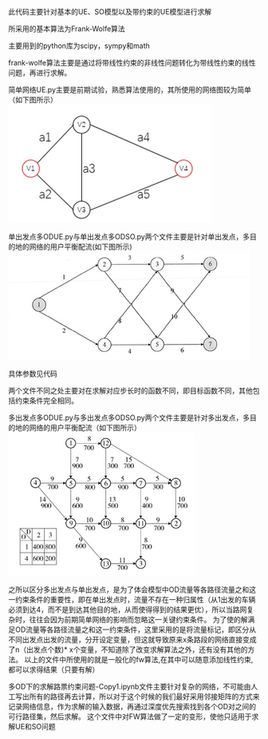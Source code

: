此代码主要针对基本的UE、SO模型以及带约束的UE模型进行求解 
  
  所采用的基本算法为Frank-Wolfe算法
  
  主要用到的python库为scipy，sympy和math
  
  frank-wolfe算法主要是通过将带线性约束的非线性问题转化为带线性约束的线性问题，再进行求解。

简单网络UE.py主要是前期试验，熟悉算法使用的，其所使用的网络图较为简单（如下图所示）
![image text](https://github.com/jiujiaocjj/test/blob/master/img/3.jpg)
  
  单出发点多ODUE.py与单出发点多ODSO.py两个文件主要是针对单出发点，多目的地的网络的用户平衡配流(如下图所示)
![image text](https://github.com/jiujiaocjj/test/blob/master/img/4.jpg)
  
  具体参数见代码
  
  两个文件不同之处主要对在求解对应步长时的函数不同，即目标函数不同，其他包括约束条件完全相同。

  多出发点多ODUE.py与多出发点多ODSO.py两个文件主要是针对多出发点，多目的地的网络的用户平衡配流（如下图所示）
![image text](https://github.com/jiujiaocjj/test/blob/master/img/5.jpg)

   之所以区分多出发点与单出发点，是为了体会模型中OD流量等各路径流量之和这一约束条件的重要性，即在单出发点时，流量不存在一种归属性（从1出发的车辆必须到达4，而不是到达其他目的地，从而使得得到的结果更优），所以当路网复杂时，往往会因为前期简单网络的影响而忽略这一关键约束条件。
   为了使的解满足OD流量等各路径流量之和这一约束条件，这里采用的是将流量标记，即区分从不同出发点出发的流量，分开设定变量，但这就导致原来x条路段的网络直接变成了n（出发点个数)\* x个变量，不知道除了改变求解算法之外，还有没有其他的方法。
以上的文件中所使用的就是一般化的fw算法,在其中可以随意添加线性约束,都可以求得结果（只要有解）

   多OD下的求解路票约束问题-Copy1.ipynb文件主要针对复杂的网络，不可能由人工写出所有的路径再去计算，所以对于这个时候的我们最好采用邻接矩阵的方式来记录网络信息，作为求解的输入数据，再通过深度优先搜索找到各个OD对之间的可行路径集，然后求解。
   这个文件中对FW算法做了一定的变形，使他只适用于求解UE和SO问题
